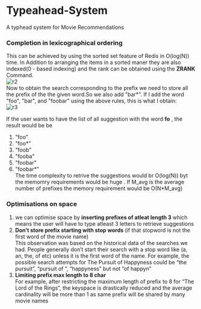 # Typeahead-System
A typhead system for Movie Recommendations
### Completion in lexicographical ordering
This can be achieved by using the sorted set feature of Redis in O(log(N)) time. In Addition to arranging the items in a sorted maner they are also indexed(0 - based indexing) and the rank can be obtained using the <b>ZRANK</b> Command. <br>
![r2](https://user-images.githubusercontent.com/69399113/124376516-f52d0080-dcc4-11eb-8097-e1dcb60ec41c.JPG)
<br>
Now to obtain the search corresponding to the prefix we need to store all the prefix of the the given word.So we also add "bar*". If I add the word "foo", "bar", and "foobar" using the above rules, this is what I obtain:<br>
![r3](https://user-images.githubusercontent.com/69399113/124376618-869c7280-dcc5-11eb-8b4b-453cd3297720.JPG)

If the user wants to have the list of all suggestion with the word <b>fo</b> , the result would be be 
1. "foo"<br>
2. "foo*"<br>
3. "foob"<br>
4. "fooba"<br>
5. "foobar"<br>
6. "foobar*"<br>
The time complexity to retrive the suggestions would br O(log(N)) byt the memomry requirements would be huge . If M_avg is the average number of prefixes the memory requirement would be O(N*M_avg)<br>
### Optimisations on space
1. we can optimise space by <b>inserting prefixes of atleat length 3 </b>which means the user will have to type atleast 3 letters to retrieve suggestions<br>
2. <b>Don’t store prefix starting with stop words</b> (if that stopword is not the first word of the movie name)<br>
This observation was based on the historical data of the searches we had. People generally don’t start their search with a stop word like (a, an, the, of etc) unless it is the first word of the name. For example, the possible search attempts for The Pursuit of Happyness could be “the pursuit”, “pursuit of ”, “happyness” but not “of happyn”<br>
3. <b>Limiting prefix max length to 8 char</b><br>
For example, after restricting the maximum length of prefix to 8 for “The Lord of the Rings”, the keyspace is drastically reduced and the average cardinality will be more than 1 as same prefix will be shared by many movie names
